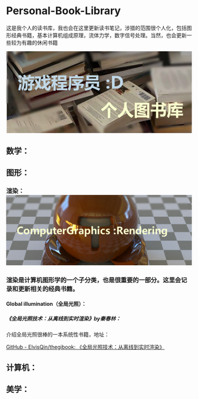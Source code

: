 # Personal-Book-Library
这是我个人的读书库，我也会在这里更新读书笔记，涉猎的范围很个人化，包括图形经典书籍，基本计算机组成原理，流体力学，数字信号处理。当然，也会更新一些较为有趣的休闲书籍

![TheTitleImage](README/TheTitleImage-16697046937591.png)

## 数学：

## 图形：

### 渲染：![CG-Rendering](README/CG-Rendering-16697068871483.png)

### 渲染是计算机图形学的一个子分类，也是很重要的一部分。这里会记录和更新相关的经典书籍。

#### Global illumination（全局光照）：

##### 《全局光照技术：从离线到实时渲染》by秦春林：

介绍全局光照很棒的一本系统性书籍，地址：

[GitHub - ElvisQin/thegibook: 《全局光照技术：从离线到实时渲染》](https://github.com/ElvisQin/thegibook)

## 计算机：

## 美学：
